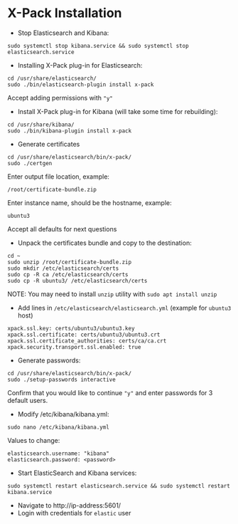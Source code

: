 # X-Pack Installation #

* Stop Elasticsearch and Kibana:
```
sudo systemctl stop kibana.service && sudo systemctl stop elasticsearch.service
```
* Installing X-Pack plug-in for Elasticsearch:
```
cd /usr/share/elasticsearch/
sudo ./bin/elasticsearch-plugin install x-pack
```
Accept adding permissions with `"y"`

* Install X-Pack plug-in for Kibana (will take some time for rebuilding):
```
cd /usr/share/kibana/
sudo ./bin/kibana-plugin install x-pack
```
* Generate certificates
```
cd /usr/share/elasticsearch/bin/x-pack/
sudo ./certgen
```
Enter output file location, example:
```
/root/certificate-bundle.zip
```
Enter instance name, should be the hostname, example:
```
ubuntu3
```
Accept all defaults for next questions  

* Unpack the certificates bundle and copy to the destination: 
```
cd ~
sudo unzip /root/certificate-bundle.zip
sudo mkdir /etc/elasticsearch/certs
sudo cp -R ca /etc/elasticsearch/certs
sudo cp -R ubuntu3/ /etc/elasticsearch/certs
```
NOTE: You may need to install `unzip` utility with `sudo apt install unzip`

* Add lines in `/etc/elasticsearch/elasticsearch.yml` (example for `ubuntu3` host)  
```
xpack.ssl.key: certs/ubuntu3/ubuntu3.key 
xpack.ssl.certificate: certs/ubuntu3/ubuntu3.crt 
xpack.ssl.certificate_authorities: certs/ca/ca.crt 
xpack.security.transport.ssl.enabled: true
```
* Generate passwords:
```
cd /usr/share/elasticsearch/bin/x-pack/
sudo ./setup-passwords interactive
```
Confirm that you would like to continue `"y"` and enter passwords for 3 default users.

* Modify /etc/kibana/kibana.yml:
```
sudo nano /etc/kibana/kibana.yml
```
Values to change:
```
elasticsearch.username: "kibana"
elasticsearch.password: <password>
```
* Start ElasticSearch and Kibana services:
```
sudo systemctl restart elasticsearch.service && sudo systemctl restart kibana.service   
```
* Navigate to http://ip-address:5601/
* Login with credentials for `elastic` user
